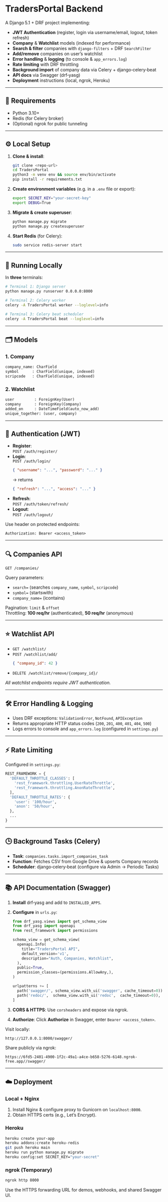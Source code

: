 # TradersPortal Backend

A Django 5.1 + DRF project implementing:

- **JWT Authentication** (register, login via username/email, logout, token refresh)
- **Company** & **Watchlist** models (indexed for performance)
- **Search & filter** companies with `django-filters` + DRF `SearchFilter`
- **Add/remove** companies on user’s watchlist
- **Error handling** & **logging** (to console & `app_errors.log`)
- **Rate limiting** with DRF throttling
- **Background import** of company data via Celery + django‑celery‑beat
- **API docs** via Swagger (drf‑yasg)
- **Deployment** instructions (local, ngrok, Heroku)

---

## 🔧 Requirements

- Python 3.10+
- Redis (for Celery broker)
- (Optional) ngrok for public tunneling

---

## ⚙️ Local Setup

1. **Clone & install**:

   ```bash
   git clone <repo-url>
   cd TradersPortal
   python3 -m venv env && source env/bin/activate
   pip install -r requirements.txt
   ```

2. **Create environment variables** (e.g. in a `.env` file or export):

   ```bash
   export SECRET_KEY="your-secret-key"
   export DEBUG=True
   ```

3. **Migrate & create superuser**:

   ```bash
   python manage.py migrate
   python manage.py createsuperuser
   ```

4. **Start Redis** (for Celery):
   ```bash
   sudo service redis-server start
   ```

---

## 🚀 Running Locally

In **three** terminals:

```bash
# Terminal 1: Django server
python manage.py runserver 0.0.0.0:8000

# Terminal 2: Celery worker
celery -A TradersPortal worker --loglevel=info

# Terminal 3: Celery beat scheduler
celery -A TradersPortal beat --loglevel=info
```

---

## 🗂️ Models

### 1. Company

```python
company_name: CharField
symbol      : CharField(unique, indexed)
scripcode   : CharField(unique, indexed)
```

### 2. Watchlist

```python
user         : ForeignKey(User)
company      : ForeignKey(Company)
added_on     : DateTimeField(auto_now_add)
unique_together: (user, company)
```

---

## 📱 Authentication (JWT)

- **Register**:  
  `POST /auth/register/`
- **Login**:  
  `POST /auth/login/`
  ```json
  { "username": "...", "password": "..." }
  ```
  → returns
  ```json
  { "refresh": "...", "access": "..." }
  ```
- **Refresh**:  
  `POST /auth/token/refresh/`
- **Logout**:  
  `POST /auth/logout/`

Use header on protected endpoints:

```
Authorization: Bearer <access_token>
```

---

## 🔍 Companies API

`GET /companies/`

Query parameters:

- `search=` (searches `company_name`, `symbol`, `scripcode`)
- `symbol=` (startswith)
- `company_name=` (icontains)

Pagination: `limit` & `offset`  
Throttling: **100 req/hr** (authenticated), **50 req/hr** (anonymous)

---

## ⭐ Watchlist API

- `GET /watchlist/`
- `POST /watchlist/add/`
  ```json
  { "company_id": 42 }
  ```
- `DELETE /watchlist/remove/{company_id}/`

_All watchlist endpoints require JWT authentication._

---

## 🛠 Error Handling & Logging

- Uses DRF exceptions: `ValidationError`, `NotFound`, `APIException`
- Returns appropriate HTTP status codes (`200`, `201`, `400`, `401`, `404`, `500`)
- Logs errors to console and `app_errors.log` (configured in `settings.py`)

---

## ⚡ Rate Limiting

Configured in `settings.py`:

```python
REST_FRAMEWORK = {
  'DEFAULT_THROTTLE_CLASSES': [
    'rest_framework.throttling.UserRateThrottle',
    'rest_framework.throttling.AnonRateThrottle',
  ],
  'DEFAULT_THROTTLE_RATES': {
    'user': '100/hour',
    'anon': '50/hour',
  },
  ...
}
```

---

## 🕒 Background Tasks (Celery)

- **Task**: `companies.tasks.import_companies_task`
- **Function**: Fetches CSV from Google Drive & upserts Company records
- **Scheduler**: django‑celery‑beat (configure via Admin → Periodic Tasks)

---

## 📚 API Documentation (Swagger)

1. **Install** drf‑yasg and add to `INSTALLED_APPS`.
2. **Configure** in `urls.py`:

   ```python
   from drf_yasg.views import get_schema_view
   from drf_yasg import openapi
   from rest_framework import permissions

   schema_view = get_schema_view(
     openapi.Info(
       title="TradersPortal API",
       default_version='v1',
       description="Auth, Companies, Watchlist",
     ),
     public=True,
     permission_classes=(permissions.AllowAny,),
   )

   urlpatterns += [
     path('swagger/', schema_view.with_ui('swagger', cache_timeout=0)),
     path('redoc/',  schema_view.with_ui('redoc',  cache_timeout=0)),
   ]
   ```

3. **CORS & HTTPS**: Use `corsheaders` and expose via ngrok.
4. **Authorize**: Click **Authorize** in Swagger, enter `Bearer <access_token>`.

Visit locally:

```
http://127.0.0.1:8000/swagger/
```

Share publicly via ngrok:

```
https://6fd5-2401-4900-1f2c-49a1-a4ce-b658-5276-6148.ngrok-free.app//swagger/
```

---

## ☁️ Deployment

### Local + Nginx

1. Install Nginx & configure proxy to Gunicorn on `localhost:8000`.
2. Obtain HTTPS certs (e.g., Let’s Encrypt).

### Heroku

```bash
heroku create your-app
heroku addons:create heroku-redis
git push heroku main
heroku run python manage.py migrate
heroku config:set SECRET_KEY="your-secret"
```

### ngrok (Temporary)

```bash
ngrok http 8000
```

Use the HTTPS forwarding URL for demos, webhooks, and shared Swagger UI.
